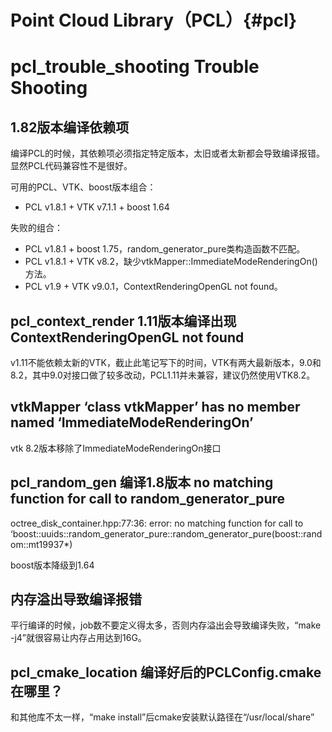 Point Cloud Library（PCL）{#pcl}
===============================


# pcl_trouble_shooting Trouble Shooting

## 1.82版本编译依赖项

编译PCL的时候，其依赖项必须指定特定版本，太旧或者太新都会导致编译报错。显然PCL代码兼容性不是很好。

可用的PCL、VTK、boost版本组合：

- PCL v1.8.1 + VTK v7.1.1 + boost 1.64

失败的组合：

- PCL v1.8.1 + boost 1.75，random_generator_pure类构造函数不匹配。
- PCL v1.8.1 + VTK v8.2，缺少vtkMapper::ImmediateModeRenderingOn()方法。
- PCL v1.9 + VTK v9.0.1，ContextRenderingOpenGL not found。

## pcl_context_render 1.11版本编译出现ContextRenderingOpenGL not found

v1.11不能依赖太新的VTK，截止此笔记写下的时间，VTK有两大最新版本，9.0和8.2，其中9.0对接口做了较多改动，PCL1.11并未兼容，建议仍然使用VTK8.2。

## vtkMapper ‘class vtkMapper’ has no member named ‘ImmediateModeRenderingOn’

vtk 8.2版本移除了ImmediateModeRenderingOn接口

## pcl_random_gen 编译1.8版本 no matching function for call to random_generator_pure

octree_disk_container.hpp:77:36: error: no matching function for call to ‘boost::uuids::random_generator_pure::random_generator_pure(boost::random::mt19937*)

boost版本降级到1.64

## 内存溢出导致编译报错

平行编译的时候，job数不要定义得太多，否则内存溢出会导致编译失败，“make -j4”就很容易让内存占用达到16G。

## pcl_cmake_location 编译好后的PCLConfig.cmake在哪里？

和其他库不太一样，“make install”后cmake安装默认路径在“/usr/local/share”